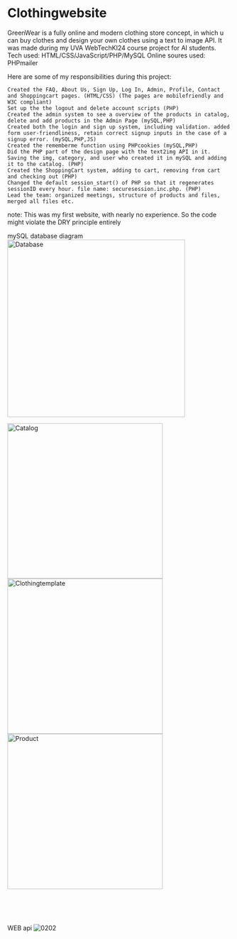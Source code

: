 # Clothingwebsite

GreenWear is a fully online and modern clothing store concept, in which u can buy clothes and design your own clothes using a text to image API. It was made during my UVA WebTechKI24 course project for AI students.
Tech used: HTML/CSS/JavaScript/PHP/MySQL
Online soures used: PHPmailer

Here are some of my responsibilities during this project:

    Created the FAQ, About Us, Sign Up, Log In, Admin, Profile, Contact and Shoppingcart pages. (HTML/CSS) (The pages are mobilefriendly and W3C compliant)
    Set up the the logout and delete account scripts (PHP)
    Created the admin system to see a overview of the products in catalog, delete and add products in the Admin Page (mySQL,PHP)
    Created both the login and sign up system, including validation. added form user-friendliness, retain correct signup inputs in the case of a signup error. (mySQL,PHP,JS)
    Created the rememberme function using PHPcookies (mySQL,PHP)
    Did the PHP part of the design page with the text2img API in it. Saving the img, category, and user who created it in mySQL and adding it to the catalog. (PHP)
    Created the ShoppingCart system, adding to cart, removing from cart and checking out (PHP)
    Changed the default session_start() of PHP so that it regenerates sessionID every hour. file name: securesession.inc.php. (PHP)
    Lead the team: organized meetings, structure of products and files, merged all files etc.

note: This was my first website, with nearly no experience. So the code might violate the DRY principle entirely 

mySQL database diagram <br>
<img width="400" alt="Database" src="https://github.com/Efe76/ClothingWebsite/assets/78166267/643eaa35-3809-4f55-9898-9ef98f2f78cf">


<p float="left">
  <img  width="350" alt="Catalog" src="https://github.com/Efe76/ClothingWebsite/assets/78166267/5c42a648-b403-4174-9f9e-dc8cba9d48c8">
  <img  width="350" alt="Clothingtemplate" src="https://github.com/Efe76/ClothingWebsite/assets/78166267/46359b44-c2f0-4cf5-9066-2a190417cb26">
  <img  width="350" alt="Product" src="https://github.com/Efe76/ClothingWebsite/assets/78166267/348680d0-24df-4f8c-87ba-c7d25198c2f7">
</p>

<br>
<br>
<br>

WEB api
![0202](https://github.com/Efe76/ClothingWebsite/assets/78166267/b299d70c-26e6-4858-9a07-63877ec8d18a)

